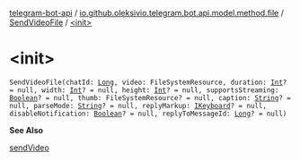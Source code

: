[telegram-bot-api](../../index.md) / [io.github.oleksivio.telegram.bot.api.model.method.file](../index.md) / [SendVideoFile](index.md) / [&lt;init&gt;](./-init-.md)

# &lt;init&gt;

`SendVideoFile(chatId: `[`Long`](https://kotlinlang.org/api/latest/jvm/stdlib/kotlin/-long/index.html)`, video: FileSystemResource, duration: `[`Int`](https://kotlinlang.org/api/latest/jvm/stdlib/kotlin/-int/index.html)`? = null, width: `[`Int`](https://kotlinlang.org/api/latest/jvm/stdlib/kotlin/-int/index.html)`? = null, height: `[`Int`](https://kotlinlang.org/api/latest/jvm/stdlib/kotlin/-int/index.html)`? = null, supportsStreaming: `[`Boolean`](https://kotlinlang.org/api/latest/jvm/stdlib/kotlin/-boolean/index.html)`? = null, thumb: FileSystemResource? = null, caption: `[`String`](https://kotlinlang.org/api/latest/jvm/stdlib/kotlin/-string/index.html)`? = null, parseMode: `[`String`](https://kotlinlang.org/api/latest/jvm/stdlib/kotlin/-string/index.html)`? = null, replyMarkup: `[`IKeyboard`](../../io.github.oleksivio.telegram.bot.api.model.objects.std.keyboard/-i-keyboard.md)`? = null, disableNotification: `[`Boolean`](https://kotlinlang.org/api/latest/jvm/stdlib/kotlin/-boolean/index.html)`? = null, replyToMessageId: `[`Long`](https://kotlinlang.org/api/latest/jvm/stdlib/kotlin/-long/index.html)`? = null)`

**See Also**

[sendVideo](#)

